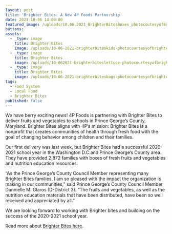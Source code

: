 ```yaml
---
layout: post
title: 'Brighter Bites: A New 4P Foods Partnership'
date: 2021-10-06 14:00:00
featured_image: /uploads/10.06.2021_BrighterBitesBoxes_photocoutesyofBrighterBites.jpg
buttons:
assets:
  - _type: image
    title: Brighter Bites
    image: /uploads/10-06-2021-brighterbiteskids-photocourtesyofbrighterbites.jpg
  - _type: image
    title: Brighter Bites
    image: /uploads/10-062021-brighterbiteslettuce-photocourtesyofbrighterbites.jpg
  - _type: image
    title: Brighter Bites
    image: /uploads/10-06-2021-brighterbitesbags-photocourtesyofbrighterbites.jpg
tags:
  - Food System
  - Local Food
  - Brighter Bites
published: false
---
```

<div class="editable"><p>We have berry exciting news! 4P Foods is partnering with Brighter Bites to deliver fruits and vegetables to schools in Prince George&rsquo;s County, Maryland. Brighter Bites aligns with 4P&rsquo;s mission: Brighter Bites is a nonprofit that creates communities of health through fresh food with the goal of changing behavior among children and their families.</p><p>Our first delivery was last week, but Brighter Bites had a successful 2020-2021 school year in the Washington D.C.and Prince George&rsquo;s County area. They have provided 2,872 families with boxes of fresh fruits and vegetables and nutrition education resources.</p><p>&ldquo;As the Prince George&rsquo;s County Council Member representing many Brighter Bites families, I am so pleased with the impact the organization is making in our communities,&rdquo; said Prince George&rsquo;s County Council Member Dannielle M. Glaros (D-District 3). &ldquo;The fruits and vegetables, as well as the nutrition education materials that have been distributed, have been so well received and appreciated by all.&rdquo;</p><p>We are looking forward to working with Brighter bites and building on the success of the 2020-2021 school year.&nbsp;</p>Read more about <a target="_blank" rel="noopener" href="https://brighterbites.org/our-story/">Brighter Bites here</a>.</div>
